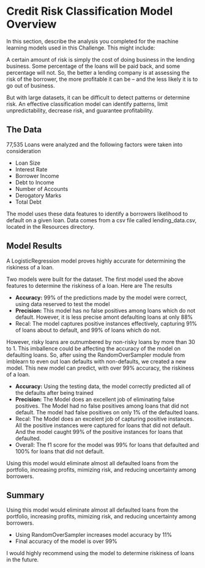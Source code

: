 # Credit Risk Classification Model Overview

In this section, describe the analysis you completed for the machine learning models used in this Challenge. This might include:

A certain amount of risk is simply the cost of doing business in the lending business. Some percentage of the loans will be paid back, and some percentage will not. So, the better a lending company is at assessing the risk of the borrower, the more profitable it can be – and the less likely it is to go out of business.

But with large datasets, it can be difficult to detect patterns or determine risk. An effective classification model can identify patterns, limit unpredictability, decrease risk, and guarantee profitability.

## The Data

77,535 Loans were analyzed and the following factors were taken into consideration

* Loan Size
* Interest Rate
* Borrower Income
* Debt to Income
* Number of Accounts
* Derogatory Marks
* Total Debt

The model uses these data features to identify a borrowers likelihood to default on a given loan. Data comes from a csv file called lending_data.csv, located in the Resources directory.

## Model Results

A LogisticRegression model proves highly accurate for determining the riskiness of a loan. 

Two models were built for the dataset. The first model used the above features to determine the riskiness of a loan. Here are The results

* **Accuracy:** 99% of the predictions made by the model were correct, using data reserved to test the model
* **Precision:** This model has no false positives among loans which do not default. However, it is less precise amont defaulting loans at only 88%
* Recal: The model captures positive instances effectively, capturing 91% of loans about to default, and 99% of loans which do not.

However, risky loans are outnumbered by non-risky loans by more than 30 to 1. This imballence could be affecting the accuracy of the model on defaulting loans. So, after using the RandomOverSampler module from imblearn to even out loan defaults with non-defaults, we created a new model. This new model can predict, with over 99% accuracy, the riskiness of a loan.

* **Accuracy:** Using the testing data, the model correctly predicted all of the defaults after being trained
* **Precision:** The Model does an excellent job of eliminating false positives. The Model had no false positives among loans that did not default. The model had false positives on only 1% of the defaulted loans.
* Recal: The Model does an excelent job of capturing positive instances. All the positive instances were captured for loans that did not default. And the model caught 99% of the positive instances for loans that defaulted.
* Overall: The f1 score for the model was 99% for loans that defaulted and 100% for loans that did not default.

Using this model would eliminate almost all defaulted loans from the portfolio, increasing profits, mimizing risk, and reducing uncertainty among borrowers.

## Summary

Using this model would eliminate almost all defaulted loans from the portfolio, increasing profits, mimizing risk, and reducing uncertainty among borrowers.

* Using RandomOverSampler increases model accuracy by 11%
* Final accuracy of the model is over 99%

I would highly recommend using the model to determine riskiness of loans in the future.
